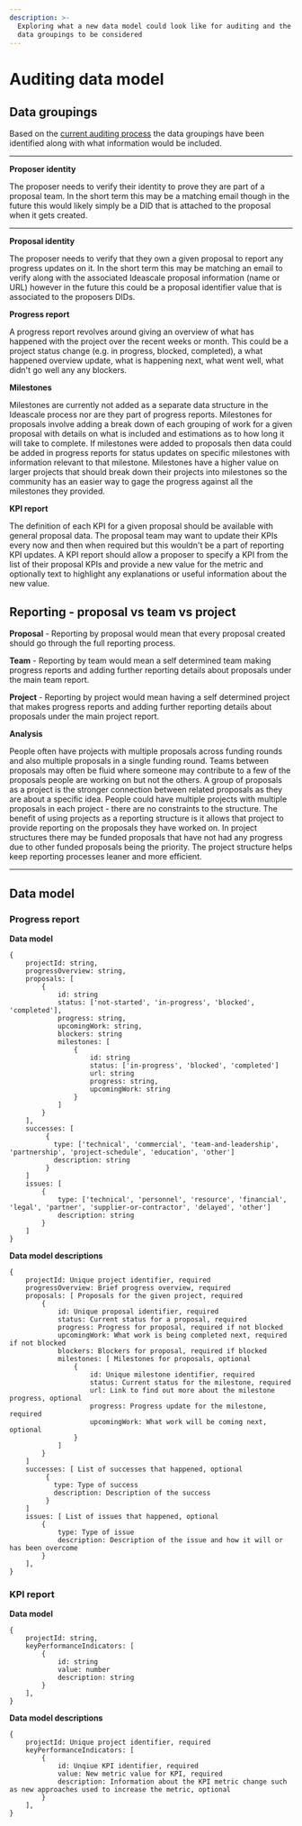 ```yaml
---
description: >-
  Exploring what a new data model could look like for auditing and the relevant
  data groupings to be considered
---
```


# Auditing data model

## Data groupings

Based on the [current auditing process](current-auditing-process.md) the data groupings have been identified along with what information would be included.

****

**Proposer identity**

The proposer needs to verify their identity to prove they are part of a proposal team. In the short term this may be a matching email though in the future this would likely simply be a DID that is attached to the proposal when it gets created.&#x20;

****

**Proposal identity**

The proposer needs to verify that they own a given proposal to report any progress updates on it. In the short term this may be matching an email to verify along with the associated Ideascale proposal information (name or URL) however in the future this could be a proposal identifier value that is associated to the proposers DIDs.



**Progress report**

A progress report revolves around giving an overview of what has happened with the project over the recent weeks or month. This could be a project status change (e.g. in progress, blocked, completed), a what happened overview update, what is happening next, what went well, what didn't go well any any blockers.&#x20;



**Milestones**

Milestones are currently not added as a separate data structure in the Ideascale process nor are they part of progress reports. Milestones for proposals involve adding a break down of each grouping of work for a given proposal with details on what is included and estimations as to how long it will take to complete. If milestones were added to proposals then data could be added in progress reports for status updates on specific milestones with information relevant to that milestone. Milestones have a higher value on larger projects that should break down their projects into milestones so the community has an easier way to gage the progress against all the milestones they provided.



**KPI report**

The definition of each KPI for a given proposal should be available with general proposal data. The proposal team may want to update their KPIs every now and then when required but this wouldn't be a part of reporting KPI updates. A KPI report should allow a proposer to specify a KPI from the list of their proposal KPIs and provide a new value for the metric and optionally text to highlight any explanations or useful information about the new value.



## Reporting - proposal vs team vs project



**Proposal** - Reporting by proposal would mean that every proposal created should go through the full reporting process.

**Team** - Reporting by team would mean a self determined team making progress reports and adding further reporting details about proposals under the main team report.

**Project** - Reporting by project would mean having a self determined project that makes progress reports and adding further reporting details about proposals under the main project report.



**Analysis**

People often have projects with multiple proposals across funding rounds and also multiple proposals in a single funding round. Teams between proposals may often be fluid where someone may contribute to a few of the proposals people are working on but not the others. A group of proposals as a project is the stronger connection between related proposals as they are about a specific idea. People could have multiple projects with multiple proposals in each project - there are no constraints to the structure. The benefit of using projects as a reporting structure is it allows that project to provide reporting on the proposals they have worked on. In project structures there may be funded proposals that have not had any progress due to other funded proposals being the priority. The project structure helps keep reporting processes leaner and more efficient.

****

## **Data model**



### **Progress** **report**

**Data model**

```
{
    projectId: string,
    progressOverview: string,
    proposals: [
        {
            id: string
            status: ['not-started', 'in-progress', 'blocked', 'completed'],
            progress: string,
            upcomingWork: string,
            blockers: string
            milestones: [
                {
                    id: string
                    status: ['in-progress', 'blocked', 'completed']
                    url: string
                    progress: string,
                    upcomingWork: string
                }
            ]
        }
    ],
    successes: [
         {
           type: ['technical', 'commercial', 'team-and-leadership', 'partnership', 'project-schedule', 'education', 'other']
           description: string
         }       
    ]
    issues: [
        {
            type: ['technical', 'personnel', 'resource', 'financial', 'legal', 'partner', 'supplier-or-contractor', 'delayed', 'other']
            description: string
        }
    ]
}
```

**Data model descriptions**

```
{
    projectId: Unique project identifier, required
    progressOverview: Brief progress overview, required
    proposals: [ Proposals for the given project, required
        {
            id: Unique proposal identifier, required
            status: Current status for a proposal, required
            progress: Progress for proposal, required if not blocked
            upcomingWork: What work is being completed next, required if not blocked
            blockers: Blockers for proposal, required if blocked
            milestones: [ Milestones for proposals, optional
                {
                    id: Unique milestone identifier, required
                    status: Current status for the milestone, required
                    url: Link to find out more about the milestone progress, optional
                    progress: Progress update for the milestone, required
                    upcomingWork: What work will be coming next, optional
                }
            ]
        }
    ]
    successes: [ List of successes that happened, optional
         {
           type: Type of success
           description: Description of the success
         }       
    ]
    issues: [ List of issues that happened, optional
        {
            type: Type of issue
            description: Description of the issue and how it will or has been overcome
        }
    ],
}
```

### **KPI report**

**Data model**

```
{
    projectId: string,
    keyPerformanceIndicators: [
        {
            id: string
            value: number
            description: string
        }
    ],
}
```

**Data model descriptions**

```
{
    projectId: Unique project identifier, required
    keyPerformanceIndicators: [
        {
            id: Unqiue KPI identifier, required 
            value: New metric value for KPI, required
            description: Information about the KPI metric change such as new approaches used to increase the metric, optional
        }
    ],
}
```
